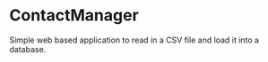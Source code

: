 ContactManager
==============
Simple web based application to read in a CSV file and load it into a database.

